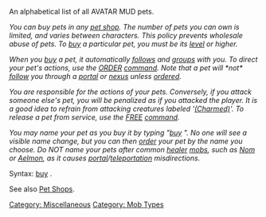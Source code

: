 An alphabetical list of all AVATAR MUD pets.

*You can buy pets in any [pet shop](:Category:_Pet_Shops.md "wikilink").
The number of pets you can own is limited, and varies between
characters. This policy prevents wholesale abuse of pets. To
[buy](Buy.md "wikilink") a particular pet, you must be its
[level](Level.md "wikilink") or higher.*

*When you [buy](Buy.md "wikilink") a pet, it automatically
[follows](Follow.md "wikilink") and [groups](Group.md "wikilink") with
you. To direct your pet's actions, use the [ORDER](Order.md "wikilink")
[command](:Category:_Commands.md "wikilink"). Note that a pet will
\*not\* [follow](Follow.md "wikilink") you through a
[portal](Portals.md "wikilink") or [nexus](Nexuses.md "wikilink") unless
[ordered](Order.md "wikilink").*

*You are responsible for the actions of your pets. Conversely, if you
attack someone else's pet, you will be penalized as if you attacked the
player. It is a good idea to refrain from attacking creatures labeled
'[(Charmed)](Charmed_Flag.md "wikilink")'. To release a pet from
service, use the [FREE](Free.md "wikilink")
[command](:Category:_Commands.md "wikilink").*

*You may name your pet as you buy it by typing "[buy](Buy.md "wikilink")
<pet> <petname>". No one will see a visible name change, but you can
then [order](Order.md "wikilink") your pet by the name you choose. Do
NOT name your pets after common
[healer](:Category:_Healers.md "wikilink")
[mobs](:Category:_Mobs.md "wikilink"), such as [Nom](Nom "wikilink") or
[Aelmon](Aelmon "wikilink"), as it causes
[portal](Portal.md "wikilink")/[teleportation](Teleport.md "wikilink")
misdirections.*

Syntax: [buy](Buy.md "wikilink") <pet> <petname>.

See also [Pet Shops](:Category:_Pet_Shops.md "wikilink").

[Category: Miscellaneous](Category:_Miscellaneous "wikilink") [Category:
Mob Types](Category:_Mob_Types "wikilink")
